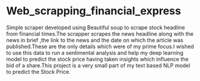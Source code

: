 # Web_scrapping_financial_express
Simple scraper developed using Beautiful soup to scrape stock headline from financial times.The scrapper scrapes the news headline along with the news in brief ,the link to the news and the date on which the article was published.These are the only details which were of my prime focus.I wished to use this data to run a sentimental analysis and help my deep learning model to predict the stock price having taken insights which influence the bid of a share.This project is a very small part of my text based NLP model to predict the Stock Price.
